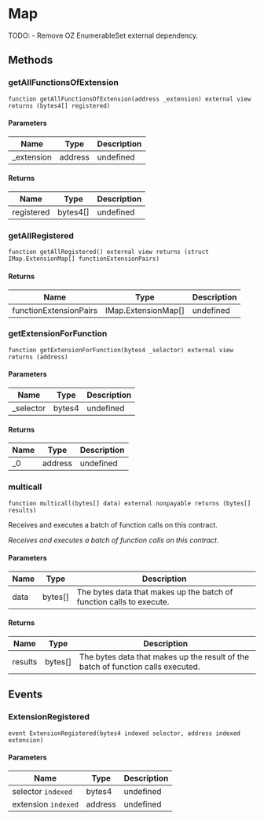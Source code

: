 # Map





TODO:      - Remove OZ EnumerableSet external dependency.



## Methods

### getAllFunctionsOfExtension

```solidity
function getAllFunctionsOfExtension(address _extension) external view returns (bytes4[] registered)
```





#### Parameters

| Name | Type | Description |
|---|---|---|
| _extension | address | undefined |

#### Returns

| Name | Type | Description |
|---|---|---|
| registered | bytes4[] | undefined |

### getAllRegistered

```solidity
function getAllRegistered() external view returns (struct IMap.ExtensionMap[] functionExtensionPairs)
```






#### Returns

| Name | Type | Description |
|---|---|---|
| functionExtensionPairs | IMap.ExtensionMap[] | undefined |

### getExtensionForFunction

```solidity
function getExtensionForFunction(bytes4 _selector) external view returns (address)
```





#### Parameters

| Name | Type | Description |
|---|---|---|
| _selector | bytes4 | undefined |

#### Returns

| Name | Type | Description |
|---|---|---|
| _0 | address | undefined |

### multicall

```solidity
function multicall(bytes[] data) external nonpayable returns (bytes[] results)
```

Receives and executes a batch of function calls on this contract.

*Receives and executes a batch of function calls on this contract.*

#### Parameters

| Name | Type | Description |
|---|---|---|
| data | bytes[] | The bytes data that makes up the batch of function calls to execute. |

#### Returns

| Name | Type | Description |
|---|---|---|
| results | bytes[] | The bytes data that makes up the result of the batch of function calls executed. |



## Events

### ExtensionRegistered

```solidity
event ExtensionRegistered(bytes4 indexed selector, address indexed extension)
```





#### Parameters

| Name | Type | Description |
|---|---|---|
| selector `indexed` | bytes4 | undefined |
| extension `indexed` | address | undefined |



